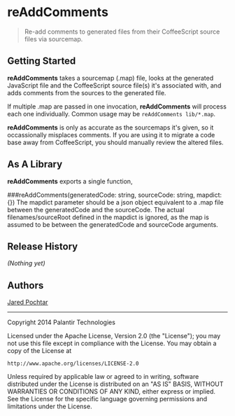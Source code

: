 # reAddComments

> Re-add comments to generated files from their CoffeeScript source files via sourcemap.

## Getting Started

**reAddComments** takes a sourcemap (.map) file, looks at the generated JavaScript file and the CoffeeScript source file(s) it's associated with, and adds comments from the sources to the generated file.

If multiple .map are passed in one invocation, **reAddComments** will process each one individually.  Common usage may be `reAddComments lib/*.map`.

**reAddComments** is only as accurate as the sourcemaps it's given, so it occassionally misplaces comments.  If you are using it to migrate a code base away from CoffeeScript, you should manually review the altered files.


## As A Library

**reAddComments** exports a single function,

###reAddComments(generatedCode: string, sourceCode: string, mapdict: {})
The mapdict parameter should be a json object equivalent to a .map file between the
generatedCode and the sourceCode.  The actual filenames/sourceRoot defined in the mapdict
is ignored, as the map is assumed to be between the generatedCode and sourceCode arguments.


## Release History
_(Nothing yet)_

## Authors #

[Jared Pochtar](https://github.com/jaredp)

---

Copyright 2014 Palantir Technologies

Licensed under the Apache License, Version 2.0 (the "License");
you may not use this file except in compliance with the License.
You may obtain a copy of the License at

    http://www.apache.org/licenses/LICENSE-2.0

Unless required by applicable law or agreed to in writing, software
distributed under the License is distributed on an "AS IS" BASIS,
WITHOUT WARRANTIES OR CONDITIONS OF ANY KIND, either express or implied.
See the License for the specific language governing permissions and
limitations under the License.
